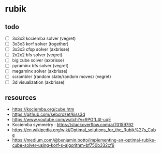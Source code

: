 # rubik

## todo

- [ ] 3x3x3 kociemba solver (vegret)
- [ ] 3x3x3 korf solver (together)
- [ ] 3x3x3 cfop solver (axbrisse)
- [ ] 2x2x2 bfs solver (vegret)
- [ ] big cube solver (axbrisse)
- [ ] pyraminx bfs solver (vegret)
- [ ] megaminx solver (axbrisse)
- [ ] scrambler (random state/random moves) (vegret)
- [ ] 3d visualization (axbrisse)

## resources

- https://kociemba.org/cube.htm
- https://github.com/sebcrozet/kiss3d
- https://www.youtube.com/watch?v=9PGfL4t-uqE
- Kociemba symmetry : https://stackoverflow.com/a/70159792
- https://en.wikipedia.org/wiki/Optimal_solutions_for_the_Rubik%27s_Cube
- https://medium.com/@benjamin.botto/implementing-an-optimal-rubiks-cube-solver-using-korf-s-algorithm-bf750b332cf9
